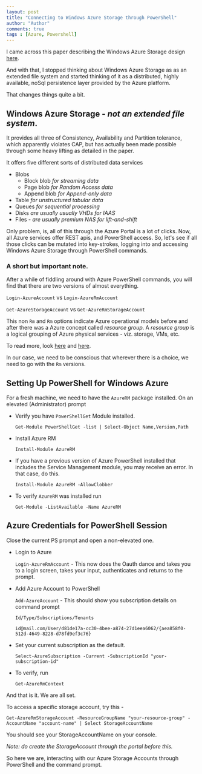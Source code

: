 ```yaml
--- 
layout: post
title: "Connecting to Windows Azure Storage through PowerShell"
author: "Author"
comments: true
tags : [Azure, Powershell]
---
```


I came across this paper describing the Windows Azure Storage design [here](). 

And with that, I stopped thinking about Windows Azure Storage as as an extended file system and started thinking of it as a distributed, highly available, noSql persistence layer provided by the Azure platform.

That changes things quite a bit.

## Windows Azure Storage - *not an extended file system*.

It provides all three of Consistency, Availability and Partition tolerance, which apparently violates CAP, but has actually been made possible through some heavy lifting as detailed in the paper.

It offers five different sorts of distributed data services 
*   Blobs 
    -   Block blob *for streaming data*
    -   Page blob *for Random Access data*
    -   Append blob *for Append-only data*
*   Table *for unstructured tabular data* 
*   Queues *for sequential processing*
*   Disks *are usually usually VHDs for IAAS*
*   Files - *are usually premium NAS for lift-and-shift*

Only problem, is, all of this through the Azure Portal is a lot of clicks. Now, all Azure services offer REST apis, and PowerShell access. So, let's see if all those clicks can be mutated into key-strokes, logging into and accessing Windows Azure Storage through PowerShell commands.

### A short but important note.

After a while of fiddling around with Azure PowerShell commands, you will find that there are two versions of almost everything.

```Login-AzureAccount``` vs ```Login-AzureRmAccount```

```Get-AzureStorageAccount``` vs ```Get-AzureRmStorageAccount```

This non ```Rm``` and ```Rm``` options indicate Azure operational models before and after there was a Azure concept called *resource group*. A *resource group* is a logical grouping of Azure physical services - viz. storage, VMs, etc. 

To read more, look [here](https://blogs.technet.microsoft.com/meamcs/2016/12/22/difference-between-azure-service-manager-and-azure-resource-manager/) and [here](https://azuredepot.com/2017/01/02/azure-login-options/).

In our case, we need to be conscious that wherever there is a choice, we need to go with the ```Rm``` versions.

## Setting Up PowerShell for Windows Azure

For a fresh machine, we need to have the ```AzureRM``` package installed. On an elevated (Administrator) prompt

- Verify you have ```PowerShellGet``` Module installed. 

    ```Get-Module PowerShellGet -list | Select-Object Name,Version,Path```

-   Install Azure RM

    ```Install-Module AzureRM```

-   If you have a previous version of Azure PowerShell installed that includes the Service Management module, you may receive an error. In that case, do this.

    ```Install-Module AzureRM -AllowClobber```

-   To verify ```AzureRM``` was installed run 

    ```Get-Module -ListAvailable -Name AzureRM```

## Azure Credentials for PowerShell Session

Close the current PS prompt and open a non-elevated one. 

-   Login to Azure

    ```Login-AzureRmAccount``` - This now does the Oauth dance and takes you to a login screen, takes your input, authenticates and returns to the prompt.

-   Add Azure Account to PowerShell

    ```Add-AzureAccount``` - This should show you subscription details on command prompt

        Id/Type/Subscriptions/Tenants
        
        id@mail.com/User/d81de17a-cc30-4bee-a874-27d1eea6062/{aea858f0-512d-4649-8228-d78fd9ef3c76}
    
-   Set your current subscription as the default.

    ```Select-AzureSubscription -Current -SubscriptionId "your-subscription-id"```

-   To verify, run 

    ```Get-AzureRmContext```

And that is it. We are all set. 

To access a specific storage account, try this - 

```Get-AzureRmStorageAccount -ResourceGroupName "your-resource-group" -AccountName "account-name" | Select StorageAccountName```

You should see your StorageAccountName on your console.

*Note: do create the StorageAccount through the portal before this.*

So here we are, interacting with our Azure Storage Accounts through PowerShell and the command prompt.










